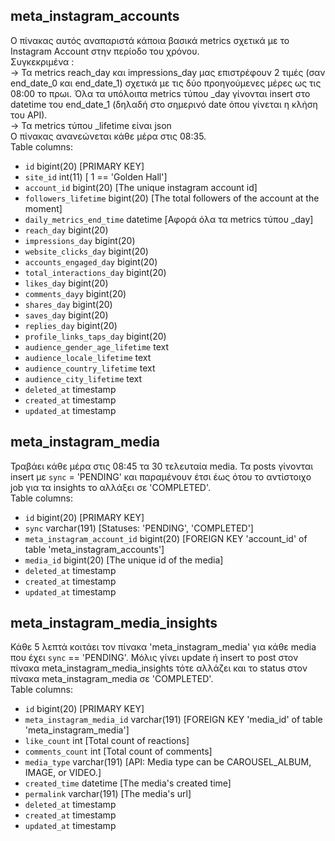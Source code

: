 ## meta_instagram_accounts
Ο πίνακας αυτός αναπαριστά κάποια βασικά metrics σχετικά με το Instagram Account στην περίοδο του χρόνου.   
Συγκεκριμένα :  
-> Τα metrics reach\_day και impressions\_day μας επιστρέφουν 2 τιμές (σαν end\_date\_0 και end\_date\_1) σχετικά με τις δύο προηγούμενες μέρες ως τις 08:00 το πρωι.  Όλα τα υπόλοιπα metrics τύπου \_day γίνονται insert στο datetime του  end\_date\_1 (δηλαδή στο σημερινό date όπου γίνεται η κλήση του API).  
-> Τα metrics τύπου \_lifetime είναι json  
Ο πίνακας ανανεώνεται κάθε μέρα στις 08:35.  
Table columns:  
- `id` bigint(20) [PRIMARY KEY]
- `site_id` int(11) [ 1 == 'Golden Hall']
- `account_id` bigint(20) [The unique instagram account id]
- `followers_lifetime` bigint(20) [The total followers of the account at the moment]
- `daily_metrics_end_time` datetime [Αφορά όλα τα metrics τύπου _day] 
- `reach_day` bigint(20)
- `impressions_day` bigint(20) 
- `website_clicks_day` bigint(20)
- `accounts_engaged_day` bigint(20)
- `total_interactions_day` bigint(20)
- `likes_day` bigint(20) 
- `comments_dayy` bigint(20) 
- `shares_day` bigint(20) 
- `saves_day` bigint(20) 
- `replies_day` bigint(20) 
- `profile_links_taps_day` bigint(20) 
- `audience_gender_age_lifetime` text 
- `audience_locale_lifetime` text
- `audience_country_lifetime` text
- `audience_city_lifetime` text
- `deleted_at` timestamp
- `created_at` timestamp
- `updated_at` timestamp
  
## meta_instagram_media
Τραβάει κάθε μέρα στις 08:45 τα 30 τελευταία media.
Τα posts γίνονται insert με `sync` = 'PENDING' και παραμένουν έτσι έως ότου το αντίστοιχο job για τα insights το αλλάξει σε 'COMPLETED'.   
Table columns:  
- `id` bigint(20) [PRIMARY KEY]
- `sync` varchar(191) [Statuses: 'PENDING', 'COMPLETED']
- `meta_instagram_account_id` bigint(20) [FOREIGN KEY 'account_id' of table 'meta_instagram_accounts']
- `media_id` bigint(20) [The unique id of the media]
- `deleted_at` timestamp 
- `created_at` timestamp 
- `updated_at` timestamp  

## meta_instagram_media_insights
Κάθε 5 λεπτά κοιτάει τον πίνακα 'meta_instagram_media' για κάθε media που έχει `sync` == 'PENDING'.
Μόλις γίνει update ή insert το post στον πίνακα meta_instagram_media_insights τότε αλλάζει και το status στον πίνακα meta_instagram_media σε 'COMPLETED'.  
Table columns:  
- `id` bigint(20) [PRIMARY KEY]
- `meta_instagram_media_id` varchar(191) [FOREIGN KEY 'media_id' of table 'meta_instagram_media']
- `like_count` int [Total count of reactions]
- `comments_count` int [Total count of comments]
- `media_type` varchar(191) [API: Media type can be CAROUSEL_ALBUM, IMAGE, or VIDEO.]
- `created_time` datetime [The media's created time]
- `permalink` varchar(191) [The media's url]
- `deleted_at` timestamp 
- `created_at` timestamp 
- `updated_at` timestamp
